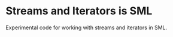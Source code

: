 Streams and Iterators is SML
============================

Experimental code for working with streams and iterators in SML.
